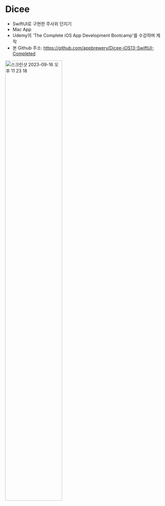 # Dicee

* SwiftUI로 구현한 주사위 던지기
* Mac App
* Udemy의 'The Complete iOS App Development Bootcamp'를 수강하며 제작
* 본 Github 주소: https://github.com/appbrewery/Dicee-iOS13-SwiftUI-Completed

<img width="60%" alt="스크린샷 2023-09-16 오후 11 23 18" src="https://github.com/youmikimm/ios-study/assets/99166914/0516be46-08dd-4859-b40e-a42efd87062e">
